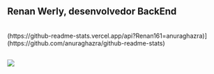 ## Renan Werly, desenvolvedor BackEnd



<div style="display: inline_block"><br>
 (https://github-readme-stats.vercel.app/api?Renan161=anuraghazra)](https://github.com/anuraghazra/github-readme-stats)
</div>
  
  ##
 
<div>  
  <a href="www.linkedin.com/in/renan-werly-b13455176" target="_blank"><img src="https://img.shields.io/badge/-LinkedIn-%230077B5?style=for-the-badge&logo=linkedin&logoColor=white" target="_blank"></a> 
  
</div>
